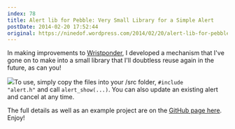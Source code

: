 ```yaml
---
index: 78
title: Alert lib for Pebble: Very Small Library for a Simple Alert
postDate: 2014-02-20 17:52:44
original: https://ninedof.wordpress.com/2014/02/20/alert-lib-for-pebble-very-small-library-for-a-simple-alert/
---
```


In making improvements to [Wristponder](http://ninedof.wordpress.com/2014/02/14/wristponder-for-pebble-send-custom-sms-messages-from-your-wrist/), I developed a mechanism that I've gone on to make into a small library that I'll doubtless reuse again in the future, as can you!

![](http://ninedof.files.wordpress.com/2014/02/example_screenshot.png)To use, simply copy the files into your /src folder, <code>#include "alert.h"</code> and call <code>alert_show(...)</code>. You can also update an existing alert and cancel at any time.

The full details as well as an example project are on the [GitHub page here](https://github.com/C-D-Lewis/pebble-alert-lib). Enjoy!
